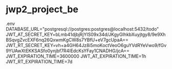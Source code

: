 # jwp2_project_be

.env
DATABASE_URL="postgresql://postgres:postgres@localhost:5432/todo"
JWT_AT_SECRET_KEY=bLmb41djbjRjYIS09x34d/JKgyGIhkbXuyjtgy8/9e9XhBSqvgZvcEXF6nq26QxwmKgCW8s7YBfU+eV7gcUpaA==
JWT_RT_SECRET_KEY=vh+a4GH64Jz8i5moKoctVeoO6guYVdRYeVwo9/fGv9YUAwXtEKKSASfo0ynjbf7R4IEdcKsYFay1CNADHG/jcA==
JWT_EXPIRATION_TIME=3600000
JWT_AT_EXPIRATION_TIME=1h
JWT_RT_EXPIRATION_TIME=7d

